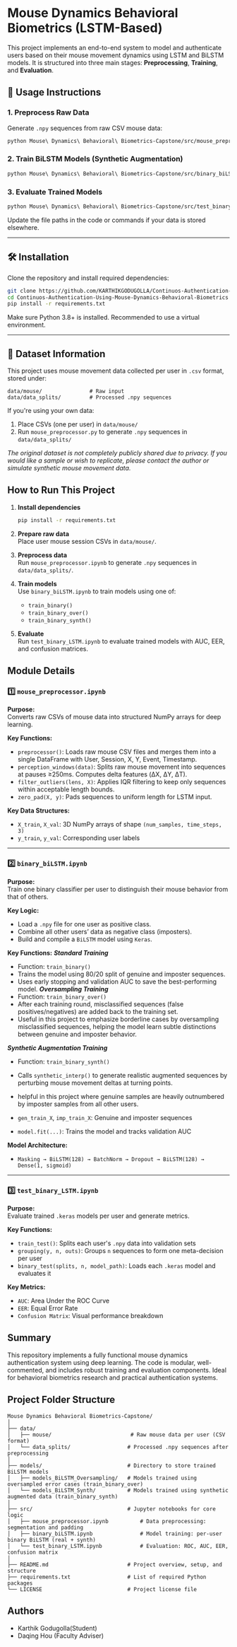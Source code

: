 
# Mouse Dynamics Behavioral Biometrics (LSTM-Based)

This project implements an end-to-end system to model and authenticate users based on their mouse movement dynamics using LSTM and BiLSTM models. It is structured into three main stages: **Preprocessing**, **Training**, and **Evaluation**.


## 🚀 Usage Instructions

### 1. Preprocess Raw Data
Generate `.npy` sequences from raw CSV mouse data:
```bash
python Mouse\ Dynamics\ Behavioral\ Biometrics-Capstone/src/mouse_preprocessor.py
```

### 2. Train BiLSTM Models (Synthetic Augmentation)
```bash
python Mouse\ Dynamics\ Behavioral\ Biometrics-Capstone/src/binary_biLSTM.py
```

### 3. Evaluate Trained Models
```bash
python Mouse\ Dynamics\ Behavioral\ Biometrics-Capstone/src/test_binary_LSTM.py
```

Update the file paths in the code or commands if your data is stored elsewhere.

---

## 🛠️ Installation

Clone the repository and install required dependencies:

```bash
git clone https://github.com/KARTHIKGODUGOLLA/Continuos-Authentication-Using-Mouse-Dynamics-Behavioral-Biometrics.git
cd Continuos-Authentication-Using-Mouse-Dynamics-Behavioral-Biometrics
pip install -r requirements.txt
```

Make sure Python 3.8+ is installed. Recommended to use a virtual environment.

---

## 📂 Dataset Information

This project uses mouse movement data collected per user in `.csv` format, stored under:

```
data/mouse/               # Raw input
data/data_splits/         # Processed .npy sequences
```

If you're using your own data:
1. Place CSVs (one per user) in `data/mouse/`
2. Run `mouse_preprocessor.py` to generate `.npy` sequences in `data/data_splits/`

*The original dataset is not completely publicly shared due to privacy. If you would like a sample or wish to replicate, please contact the author or simulate synthetic mouse movement data.*
## How to Run This Project

1. **Install dependencies**  
   ```bash
   pip install -r requirements.txt
   ```

2. **Prepare raw data**  
   Place user mouse session CSVs in `data/mouse/`.

3. **Preprocess data**  
   Run `mouse_preprocessor.ipynb` to generate `.npy` sequences in `data/data_splits/`.

4. **Train models**  
   Use `binary_biLSTM.ipynb` to train models using one of:
   - `train_binary()`
   - `train_binary_over()`
   - `train_binary_synth()`

5. **Evaluate**  
   Run `test_binary_LSTM.ipynb` to evaluate trained models with AUC, EER, and confusion matrices.

##  Module Details

### 1️⃣ `mouse_preprocessor.ipynb`

**Purpose:**  
Converts raw CSVs of mouse data into structured NumPy arrays for deep learning.

**Key Functions:**
- `preprocessor()`: Loads raw mouse CSV files and merges them into a single DataFrame with User, Session, X, Y, Event, Timestamp.
- `perception_windows(data)`: Splits raw mouse movement into sequences at pauses ≥250ms. Computes delta features (ΔX, ΔY, ΔT).
- `filter_outliers(lens, X)`: Applies IQR filtering to keep only sequences within acceptable length bounds.
- `zero_pad(X, y)`: Pads sequences to uniform length for LSTM input.

**Key Data Structures:**
- `X_train`, `X_val`: 3D NumPy arrays of shape `(num_samples, time_steps, 3)`
- `y_train`, `y_val`: Corresponding user labels

---

### 2️⃣ `binary_biLSTM.ipynb`

**Purpose:**  
Train one binary classifier per user to distinguish their mouse behavior from that of others.

**Key Logic:**
- Load a `.npy` file for one user as positive class.
- Combine all other users’ data as negative class (imposters).
- Build and compile a `BiLSTM` model using `Keras`.

**Key Functions:**
***Standard Training***
- Function: `train_binary()`
- Trains the model using 80/20 split of genuine and imposter sequences.
- Uses early stopping and validation AUC to save the best-performing model.
***Oversampling Training***
- Function: `train_binary_over()`
- After each training round, misclassified sequences (false positives/negatives) are added back to the training set.
- Useful in this project to emphasize borderline cases by oversampling misclassified sequences, helping the model learn subtle distinctions between genuine and imposter behavior.

***Synthetic Augmentation Training***
- Function: `train_binary_synth()`
- Calls `synthetic_interp()` to generate realistic augmented sequences by perturbing mouse movement deltas at turning points.
-  helpful in this project where genuine samples are heavily outnumbered by imposter samples from all other users.

- `gen_train_X`, `imp_train_X`: Genuine and imposter sequences
- `model.fit(...)`: Trains the model and tracks validation AUC


**Model Architecture:**
- `Masking → BiLSTM(128) → BatchNorm → Dropout → BiLSTM(128) → Dense(1, sigmoid)`

---

### 3️⃣ `test_binary_LSTM.ipynb`

**Purpose:**  
Evaluate trained `.keras` models per user and generate metrics.

**Key Functions:**
- `train_test()`: Splits each user's `.npy` data into validation sets
- `grouping(y, n, outs)`: Groups `n` sequences to form one meta-decision per user
- `binary_test(splits, n, model_path)`: Loads each `.keras` model and evaluates it

**Key Metrics:**
- `AUC`: Area Under the ROC Curve
- `EER`: Equal Error Rate
- `Confusion Matrix`: Visual performance breakdown


##  Summary

This repository implements a fully functional mouse dynamics authentication system using deep learning. The code is modular, well-commented, and includes robust training and evaluation components. Ideal for behavioral biometrics research and practical authentication systems.


##  Project Folder Structure

```
Mouse Dynamics Behavioral Biometrics-Capstone/
│
├── data/
│   ├── mouse/                         # Raw mouse data per user (CSV format)
│   └── data_splits/                  # Processed .npy sequences after preprocessing
│
├── models/                           # Directory to store trained BiLSTM models
│   ├── models_BiLSTM_Oversampling/   # Models trained using oversampled error cases (train_binary_over)
│   └── models_BiLSTM_Synth/          # Models trained using synthetic augmented data (train_binary_synth)
│
├── src/                              # Jupyter notebooks for core logic
│   ├── mouse_preprocessor.ipynb          # Data preprocessing: segmentation and padding
│   ├── binary_biLSTM.ipynb               # Model training: per-user binary BiLSTM (real + synth)
│   └── test_binary_LSTM.ipynb            # Evaluation: ROC, AUC, EER, confusion matrix
│
├── README.md                         # Project overview, setup, and structure
├── requirements.txt                  # List of required Python packages
└── LICENSE                           # Project license file
```

##  Authors
- Karthik Godugolla(Student)
- Daqing Hou (Faculty Adviser)


